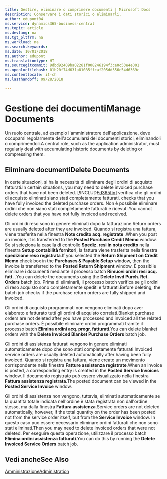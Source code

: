 ```yaml
---
title: Gestire, eliminare o comprimere documenti | Microsoft Docs
description: Conservare i dati storici o eliminarli.
author: edupont04
ms.service: dynamics365-business-central
ms.topic: article
ms.devlang: na
ms.tgt_pltfrm: na
ms.workload: na
ms.search.keywords: 
ms.date: 10/01/2018
ms.author: edupont
ms.translationtype: HT
ms.sourcegitcommit: 9dbd92409ba02281f008246194f3ce0c53e4e001
ms.openlocfilehash: 01b20f74d631a81085ffcaf205dd556c54d6369c
ms.contentlocale: it-ch
ms.lasthandoff: 09/28/2018

---
```

# <a name="manage-documents"></a><span data-ttu-id="86005-103">Gestione dei documenti</span><span class="sxs-lookup"><span data-stu-id="86005-103">Manage Documents</span></span>
<span data-ttu-id="86005-104">Un ruolo centrale, ad esempio l'amministratore dell'applicazione, deve occuparsi regolarmente dell'accumularsi dei documenti storici, eliminandoli o comprimendoli.</span><span class="sxs-lookup"><span data-stu-id="86005-104">A central role, such as the application administrator, must regularly deal with accumulating historic documents by deleting or compressing them.</span></span>  

## <a name="delete-documents"></a><span data-ttu-id="86005-105">Eliminare documenti</span><span class="sxs-lookup"><span data-stu-id="86005-105">Delete Documents</span></span>
<span data-ttu-id="86005-106">In certe situazioni, si ha la necessità di eliminare degli ordini di acquisto fatturati.</span><span class="sxs-lookup"><span data-stu-id="86005-106">In certain situations, you may need to delete invoiced purchase orders that have not been deleted.</span></span> [!INCLUDE[d365fin](includes/d365fin_md.md)] <span data-ttu-id="86005-107">verifica che gli ordini di acquisto eliminati siano stati completamente fatturati.</span><span class="sxs-lookup"><span data-stu-id="86005-107"> checks that you have fully invoiced the deleted purchase orders.</span></span> <span data-ttu-id="86005-108">Non è possibile eliminare ordini che non siano stati completamente fatturati e ricevuti.</span><span class="sxs-lookup"><span data-stu-id="86005-108">You cannot delete orders that you have not fully invoiced and received.</span></span>  

<span data-ttu-id="86005-109">Gli ordini di reso sono in genere eliminati dopo la fatturazione.</span><span class="sxs-lookup"><span data-stu-id="86005-109">Return orders are usually deleted after they are invoiced.</span></span> <span data-ttu-id="86005-110">Quando si registra una fattura, viene trasferita nella finestra **Note credito acq. registrate** .</span><span class="sxs-lookup"><span data-stu-id="86005-110">When you post an invoice, it is transferred to the **Posted Purchase Credit Memo** window.</span></span> <span data-ttu-id="86005-111">Se si seleziona la casella di controllo **Spediz. resi in nota credito** nella finestra **Setup contabilità fornitori**, la fattura viene trasferita nella finestra **spedizione reso registrata**.</span><span class="sxs-lookup"><span data-stu-id="86005-111">If you selected the **Return Shipment on Credit Memo** check box in the **Purchases & Payable Setup** window, then the invoice is transferred to the **Posted Return Shipment** window.</span></span> <span data-ttu-id="86005-112">È possibile eliminare i documenti mediante il processo batch **Rimuovi ordini resi acq. fatt.** .</span><span class="sxs-lookup"><span data-stu-id="86005-112">You can delete the documents using the **Delete Invd Purch. Ret. Orders** batch job.</span></span> <span data-ttu-id="86005-113">Prima di eliminarli, il processo batch verifica se gli ordini di reso acquisto sono completamente spediti e fatturati.</span><span class="sxs-lookup"><span data-stu-id="86005-113">Before deleting, the batch job checks if the purchase return orders are fully shipped and invoiced.</span></span>  

<span data-ttu-id="86005-114">Gli ordini di acquisto programmati non vengono eliminati dopo aver elaborato e fatturato tutti gli ordini di acquisto correlati.</span><span class="sxs-lookup"><span data-stu-id="86005-114">Blanket purchase orders are not deleted after you have processed and invoiced all the related purchase orders.</span></span> <span data-ttu-id="86005-115">È possibile eliminare ordini programmati tramite il processo batch **Elimina ordini acq. progr. fatturati**.</span><span class="sxs-lookup"><span data-stu-id="86005-115">You can delete blanket orders with the **Delete Invoiced Blanket Purchase Orders** batch job.</span></span>  

<span data-ttu-id="86005-116">Gli ordini di assistenza fatturati vengono in genere eliminati automaticamente dopo che sono stati completamente fatturati.</span><span class="sxs-lookup"><span data-stu-id="86005-116">Invoiced service orders are usually deleted automatically after having been fully invoiced.</span></span> <span data-ttu-id="86005-117">Quando si registra una fattura, viene creato un movimento corrispondente nella finestra **Fatture assistenza registrate**.</span><span class="sxs-lookup"><span data-stu-id="86005-117">When an invoice is posted, a corresponding entry is created in the **Posted Service Invoices** window.</span></span> <span data-ttu-id="86005-118">Il documento registrato può essere visualizzato nella finestra **Fattura assistenza registrata**.</span><span class="sxs-lookup"><span data-stu-id="86005-118">The posted document can be viewed in the **Posted Service Invoice** window.</span></span>  

<span data-ttu-id="86005-119">Gli ordini di assistenza non vengono, tuttavia, eliminati automaticamente se la quantità totale indicata nell'ordine è stata registrata non dall'ordine stesso, ma dalla finestra **Fattura assistenza**.</span><span class="sxs-lookup"><span data-stu-id="86005-119">Service orders are not deleted automatically, however, if the total quantity on the order has been posted not from the service order itself, but from the **Service Invoice** window.</span></span> <span data-ttu-id="86005-120">In questo caso può essere necessario eliminare ordini fatturati che non sono stati eliminati.</span><span class="sxs-lookup"><span data-stu-id="86005-120">Then you may need to delete invoiced orders that were not deleted.</span></span> <span data-ttu-id="86005-121">Per eseguire questa operazione, utilizzare il processo batch **Elimina ordini assistenza fatturati**.</span><span class="sxs-lookup"><span data-stu-id="86005-121">You can do this by running the **Delete Invoiced Service Orders** batch job.</span></span>  

## <a name="see-also"></a><span data-ttu-id="86005-122">Vedi anche</span><span class="sxs-lookup"><span data-stu-id="86005-122">See Also</span></span>  
[<span data-ttu-id="86005-123">Amministrazione</span><span class="sxs-lookup"><span data-stu-id="86005-123">Administration</span></span>](admin-setup-and-administration.md)  

